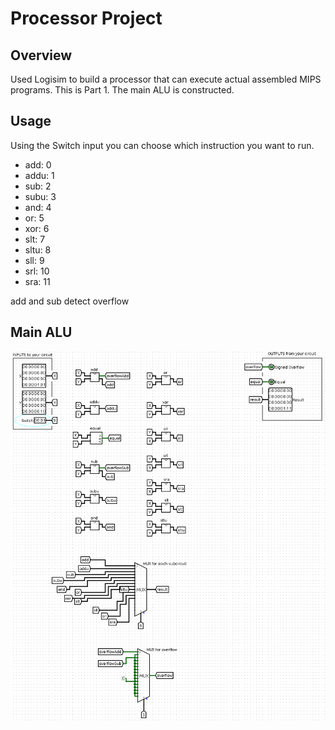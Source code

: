 # Processor Project

## Overview
Used Logisim to build a processor that can execute actual assembled MIPS programs.
This is Part 1. The main ALU is constructed.

## Usage
Using the Switch input you can choose which instruction you want to run.
- add: 0
- addu: 1
- sub: 2
- subu: 3
- and: 4
- or: 5
- xor: 6
- slt: 7
- sltu: 8
- sll: 9
- srl: 10
- sra: 11

add and sub detect overflow

## Main ALU
![](Project2-1.png)
